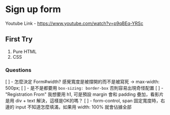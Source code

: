 # Sign up form

Youtube Link - https://www.youtube.com/watch?v=p9qBEq-YRSc

## First Try

1. Pure HTML
2. CSS

### Questions

[ ] - 怎麼決定 Form#width? 感覺寬度是被撐開的而不是被寫死
-> max-width: 500px;
[ ] - 是不是都要用 `box-sizing: border-box` 否則容易出現奇怪配置
[ ] - "Registration From" 我想要用 h1, 可是預設 margin 會和 padding 疊加，看影片是用 div + text 解決，這樣是OK的嗎？
[ ] - form-control, span 固定寬度時，右邊的 input 不知道怎麼填滿，如果用 width: 100% 就會佔據全部
